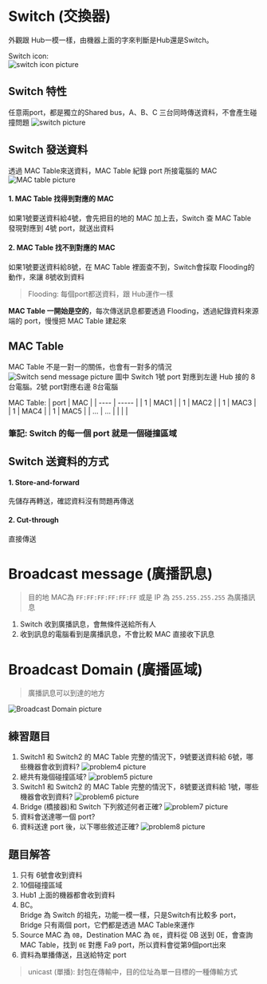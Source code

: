 # Switch (交換器)
外觀跟 Hub一模一樣，由機器上面的字來判斷是Hub還是Switch。

Switch icon: <br />
![switch icon picture](./img/switchIcon.jpg)

## Switch 特性 
任意兩port，都是獨立的Shared bus，A、B、C 三台同時傳送資料，不會產生碰撞問題
![switch picture](./img/switch.jpg)

## Switch 發送資料
透過 MAC Table來送資料，MAC Table 紀錄 port 所接電腦的 MAC
![MAC table picture](./img/mactable.jpg)
#### 1. MAC Table 找得到對應的 MAC
如果1號要送資料給4號，會先把目的地的 MAC 加上去，Switch 查 MAC Table 發現對應到 4號 port，就送出資料
#### 2. MAC Table 找不到對應的 MAC
如果1號要送資料給8號，在 MAC Table 裡面查不到，Switch會採取 Flooding的動作，來讓 8號收到資料
> Flooding: 每個port都送資料，跟 Hub運作一樣

**MAC Table 一開始是空的**，每次傳送訊息都要透過 Flooding，透過紀錄資料來源端的 port，慢慢把 MAC Table 建起來

## MAC Table
MAC Table 不是一對一的關係，也會有一對多的情況
![Switch send message picture](./img/msgSwitch.jpg)
圖中 Switch 1號 port 對應到左邊 Hub 接的 8台電腦。2號 port對應右邊 8台電腦

MAC Table:
| port | MAC   |
| ---- | ----- |
| 1    | MAC1  |
| 1    | MAC2  |
| 1    | MAC3  |
| 1    | MAC4  |
| 1    | MAC5  |
| ...  | ...   |
|      |       |

### 筆記: Switch 的每一個 port 就是一個碰撞區域

## Switch 送資料的方式
#### 1. Store-and-forward
先儲存再轉送，確認資料沒有問題再傳送
#### 2. Cut-through
直接傳送

# Broadcast message (廣播訊息)
> 目的地 MAC為 `FF:FF:FF:FF:FF:FF` 或是 IP 為 `255.255.255.255` 為廣播訊息

1. Switch 收到廣播訊息，會無條件送給所有人<br />
2. 收到訊息的電腦看到是廣播訊息，不會比較 MAC 直接收下訊息

# Broadcast Domain (廣播區域)
> 廣播訊息可以到達的地方

![Broadcast Domain picture](./img/broadcastDomain.jpg)


## 練習題目
1. Switch1 和 Switch2 的 MAC Table 完整的情況下，9號要送資料給 6號，哪些機器會收到資料?
![problem4 picture](./img/problem4.jpg)
2. 總共有幾個碰撞區域?
![problem5 picture](./img/problem5.jpg)
3. Switch1 和 Switch2 的 MAC Table 完整的情況下，8號要送資料給 1號，哪些機器會收到資料?
![problem6 picture](./img/problem6.jpg)
4. Bridge (橋接器)和 Switch 下列敘述何者正確?
![problem7 picture](./img/problem7.jpg)
5. 資料會送達哪一個 port?
6. 資料送達 port 後，以下哪些敘述正確?
![problem8 picture](./img/problem8.jpg)
## 題目解答
1. 只有 6號會收到資料
2. 10個碰撞區域
3. Hub1 上面的機器都會收到資料
4. BC。 <br />
Bridge 為 Switch 的祖先，功能一模一樣，只是Switch有比較多 port，Bridge 只有兩個 port，它們都是透過 MAC Table來運作 
5. Source MAC 為 `0B`，Destination MAC 為 `0E`，資料從 0B 送到 0E，會查詢 MAC Table，找到 `0E` 對應 Fa9 port，所以資料會從第9個port出來
6. 資料為單播傳送，且送給特定 port
> unicast (單播): 封包在傳輸中，目的位址為單一目標的一種傳輸方式